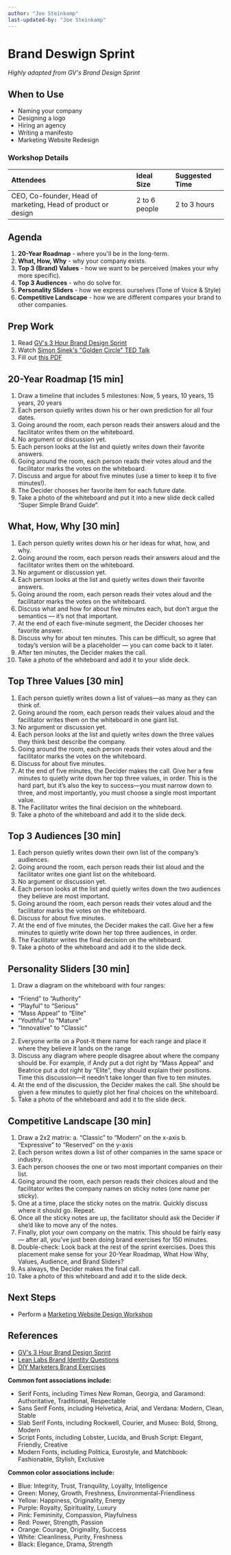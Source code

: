 ```yaml
---
author: "Joe Steinkamp"
last-updated-by: "Joe Steinkamp"
---
```


# Brand Deswign Sprint

*Highly adapted from GV's Brand Design Sprint*

## When to Use
- Naming your company
- Designing a logo
- Hiring an agency
- Writing a manifesto
- Marketing Website Redesign

### Workshop Details
| Attendees | Ideal Size | Suggested Time |
| :--- | :--- | :--- |
| CEO, Co-founder, Head of marketing, Head of product or design | 2 to 6 people | 2 to 3 hours |

## Agenda
1. **20-Year Roadmap** - where you'll be in the long-term.
2. **What, How, Why** - why your company exists.
3. **Top 3 (Brand) Values** - how we want to be perceived (makes your why more specific).
4. **Top 3 Audiences** - who do solve for.
5. **Personality Sliders** - how we express ourselves (Tone of Voice & Style)
6. **Competitive Landscape** - how we are different compares your brand to other companies.

## Prep Work
1. Read [GV's 3 Hour Brand Design Sprint](https://library.gv.com/the-three-hour-brand-sprint-3ccabf4b768a)
2. Watch [Simon Sinek's "Golden Circle" TED Talk](https://www.ted.com/talks/simon_sinek_how_great_leaders_inspire_action)
3. Fill out [this PDF](GV-brand-exercises.pdf)

## 20-Year Roadmap [15 min]
1. Draw a timeline that includes 5 milestones: Now, 5 years, 10 years, 15 years, 20 years
2. Each person quietly writes down his or her own prediction for all four dates.
3. Going around the room, each person reads their answers aloud and the facilitator writes them on the whiteboard.
4. No argument or discussion yet.
5. Each person looks at the list and quietly writes down their favorite answers.
6. Going around the room, each person reads their votes aloud and the facilitator marks the votes on the whiteboard.
7. Discuss and argue for about five minutes (use a timer to keep it to five minutes!).
8. The Decider chooses her favorite item for each future date.
9. Take a photo of the whiteboard and put it into a new slide deck called “Super Simple Brand Guide”.

## What, How, Why [30 min]
1. Each person quietly writes down his or her ideas for what, how, and why.
2. Going around the room, each person reads their answers aloud and the facilitator writes them on the whiteboard.
3. No argument or discussion yet.
4. Each person looks at the list and quietly writes down their favorite answers.
5. Going around the room, each person reads their votes aloud and the facilitator marks the votes on the whiteboard.
6. Discuss what and how for about five minutes each, but don’t argue the semantics — it’s not that important.
7. At the end of each five-minute segment, the Decider chooses her favorite answer.
8.  Discuss why for about ten minutes. This can be difficult, so agree that today’s version will be a placeholder — you can come back to it later.
9.  After ten minutes, the Decider makes the call.
10. Take a photo of the whiteboard and add it to your slide deck.

## Top Three Values [30 min]
1. Each person quietly writes down a list of values—as many as they can think of.
2. Going around the room, each person reads their values aloud and the facilitator writes them on the whiteboard in one giant list.
3. No argument or discussion yet.
4. Each person looks at the list and quietly writes down the three values they think best describe the company.
5. Going around the room, each person reads their votes aloud and the facilitator marks the votes on the whiteboard.
6. Discuss for about five minutes.
7. At the end of five minutes, the Decider makes the call. Give her a few minutes to quietly write down her top three values, in order. This is the hard part, but it’s also the key to success—you must narrow down to three, and most importantly, you must choose a single most important value.
8. The Facilitator writes the final decision on the whiteboard.
9. Take a photo of the whiteboard and add it to the slide deck.

## Top 3 Audiences [30 min]
1. Each person quietly writes down their own list of the company’s audiences.
2. Going around the room, each person reads their list aloud and the facilitator writes one giant list on the whiteboard.
3. No argument or discussion yet.
4. Each person looks at the list and quietly writes down the two audiences they believe are most important.
5. Going around the room, each person reads their votes aloud and the facilitator marks the votes on the whiteboard.
6. Discuss for about five minutes.
7. At the end of five minutes, the Decider makes the call. Give her a few minutes to quietly write down her top three audiences, in order.
8. The Facilitator writes the final decision on the whiteboard.
9. Take a photo of the whiteboard and add it to the slide deck.

## Personality Sliders [30 min]
1. Draw a diagram on the whiteboard with four ranges:
- “Friend” to “Authority”
- “Playful” to “Serious”
- “Mass Appeal” to “Elite”
- “Youthful" to "Mature"
- "Innovative” to "Classic"
2. Everyone write on a Post-It there name for each range and place it where they believe it lands on the range
3. Discuss any diagram where people disagree about where the company should be. For example, if Andy put a dot right by “Mass Appeal” and Beatrice put a dot right by “Elite”, they should explain their positions. Time this discussion—it needn’t take longer than five to ten minutes.
4. At the end of the discussion, the Decider makes the call. She should be given a few minutes to quietly plot her final choices on the whiteboard.
5. Take a photo of the whiteboard and add it to the slide deck.

## Competitive Landscape [30 min]
1. Draw a 2x2 matrix:
   a. “Classic” to “Modern” on the x-axis
   b. “Expressive” to “Reserved” on the y-axis
2. Each person writes down a list of other companies in the same space or industry.
3. Each person chooses the one or two most important companies on their list.
4. Going around the room, each person reads their choices aloud and the facilitator writes the company names on sticky notes (one name per sticky).
5. One at a time, place the sticky notes on the matrix. Quickly discuss where it should go. Repeat.
6. Once all the sticky notes are up, the facilitator should ask the Decider if she’d like to move any of the notes.
7. Finally, plot your own company on the matrix. This should be fairly easy — after all, you’ve just been doing brand exercises for 150 minutes.
8. Double-check: Look back at the rest of the sprint exercises. Does this placement make sense for your 20-Year Roadmap, What How Why, Values, Audience, and Brand Sliders?
9. As always, the Decider makes the final call.
10. Take a photo of this whiteboard and add it to the slide deck.


## Next Steps
- Perform a [Marketing Website Design Workshop](../Process/3_Explore/marketing-website-design-workshop.md)

## References
- [GV's 3 Hour Brand Design Sprint](https://library.gv.com/the-three-hour-brand-sprint-3ccabf4b768a)
- [Lean Labs Brand Identity Questions](https://www.lean-labs.com/blog/creating-a-brand-identity-20-questions-to-consider)
- [DIY Marketers Brand Exercises](https://diymarketers.com/branding-exercises-to-attract-customer/#.XR7MiZM3lQI)

**Common font associations include:**
- Serif Fonts, including Times New Roman, Georgia, and Garamond: Authoritative, Traditional, Respectable
- Sans Serif Fonts, including Helvetica, Arial, and Verdana: Modern, Clean, Stable
- Slab Serif Fonts, including Rockwell, Courier, and Museo: Bold, Strong, Modern
- Script Fonts, including Lobster, Lucida, and Brush Script: Elegant, Friendly, Creative
- Modern Fonts, including Politica, Eurostyle, and Matchbook: Fashionable, Stylish, Exclusive

**Common color associations include:**
- Blue: Integrity, Trust, Tranquility, Loyalty, Intelligence
- Green: Money, Growth, Freshness, Environmental-Friendliness
- Yellow: Happiness, Originality, Energy
- Purple: Royalty, Spirituality, Luxury
- Pink: Femininity, Compassion, Playfulness
- Red: Power, Strength, Passion
- Orange: Courage, Originality, Success
- White: Cleanliness, Purity, Freshness
- Black: Elegance, Drama, Strength